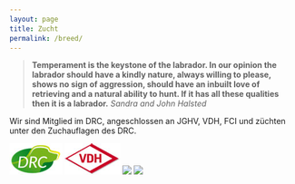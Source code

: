 ```yaml
---
layout: page
title: Zucht
permalink: /breed/
---
```


> **Temperament is the keystone of the labrador. In our opinion the labrador should have a kindly nature, always willing to please, shows no sign of aggression, should have an inbuilt love of retrieving and a natural ability to hunt. If it has all these qualities then it is a labrador.** 
*Sandra and John Halsted*


Wir sind Mitglied im DRC, angeschlossen an JGHV, VDH, FCI und züchten unter den Zuchauflagen des DRC. 

<img src="/assets/logo-drc.jpg"> <img src="/assets/logo-vdh.jpg"> <img src="logo-fci.jpg"> <img src="logo-jghv.jpg">

